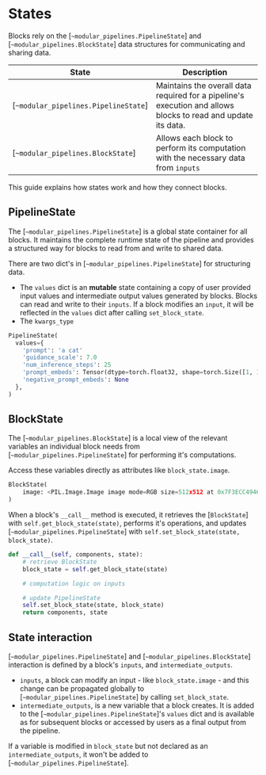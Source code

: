 <!--Copyright 2025 The HuggingFace Team. All rights reserved.

Licensed under the Apache License, Version 2.0 (the "License"); you may not use this file except in compliance with
the License. You may obtain a copy of the License at

http://www.apache.org/licenses/LICENSE-2.0

Unless required by applicable law or agreed to in writing, software distributed under the License is distributed on
an "AS IS" BASIS, WITHOUT WARRANTIES OR CONDITIONS OF ANY KIND, either express or implied. See the License for the
specific language governing permissions and limitations under the License.
-->

# States

Blocks rely on the [`~modular_pipelines.PipelineState`] and [`~modular_pipelines.BlockState`] data structures for communicating and sharing data.

| State | Description |
|-------|-------------|
| [`~modular_pipelines.PipelineState`] | Maintains the overall data required for a pipeline's execution and allows blocks to read and update its data. |
| [`~modular_pipelines.BlockState`] | Allows each block to perform its computation with the necessary data from `inputs`|

This guide explains how states work and how they connect blocks.

## PipelineState

The [`~modular_pipelines.PipelineState`] is a global state container for all blocks. It maintains the complete runtime state of the pipeline and provides a structured way for blocks to read from and write to shared data.

There are two dict's in [`~modular_pipelines.PipelineState`] for structuring data.

- The `values` dict is an **mutable** state containing a copy of user provided input values and intermediate output values generated by blocks. Blocks can read and write to their `inputs`. If a block modifies an `input`, it will be reflected in the `values` dict after calling `set_block_state`.
- The `kwargs_type`

```py
PipelineState(
  values={
    'prompt': 'a cat'
    'guidance_scale': 7.0
    'num_inference_steps': 25
    'prompt_embeds': Tensor(dtype=torch.float32, shape=torch.Size([1, 1, 1, 1]))
    'negative_prompt_embeds': None
  },
)
```

## BlockState

The [`~modular_pipelines.BlockState`] is a local view of the relevant variables an individual block needs from [`~modular_pipelines.PipelineState`] for performing it's computations.

Access these variables directly as attributes like `block_state.image`.

```py
BlockState(
    image: <PIL.Image.Image image mode=RGB size=512x512 at 0x7F3ECC494640>
)
```

When a block's `__call__` method is executed, it retrieves the [`BlockState`] with `self.get_block_state(state)`, performs it's operations, and updates [`~modular_pipelines.PipelineState`] with `self.set_block_state(state, block_state)`.

```py
def __call__(self, components, state):
    # retrieve BlockState
    block_state = self.get_block_state(state)

    # computation logic on inputs

    # update PipelineState
    self.set_block_state(state, block_state)
    return components, state
```

## State interaction

[`~modular_pipelines.PipelineState`] and [`~modular_pipelines.BlockState`] interaction is defined by a block's `inputs`, and `intermediate_outputs`.

- `inputs`, a block can modify an input - like `block_state.image` - and this change can be propagated globally to [`~modular_pipelines.PipelineState`] by calling `set_block_state`.
- `intermediate_outputs`, is a new variable that a block creates. It is added to the [`~modular_pipelines.PipelineState`]'s `values` dict and is available as for subsequent blocks or accessed by users as a final output from the pipeline.

If a variable is modified in `block_state` but not declared as an `intermediate_outputs`, it won't be added to [`~modular_pipelines.PipelineState`].